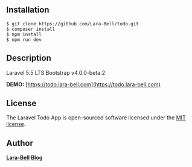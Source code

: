 ## Installation

    $ git clone https://github.com/Lara-Bell/todo.git
    $ composer install
    $ npm install
    $ npm run dev

## Description
Laravel 5.5 LTS
Bootstrap v4.0.0-beta.2

**DEMO:**
[https://todo.lara-bell.com](https://todo.lara-bell.com)

## License

The Laravel Todo App is open-sourced software licensed under the [MIT license](http://opensource.org/licenses/MIT).

## Author

**[Lara-Bell](https://github.com/Lara-Bell)**
**[Blog](https://lara-bell.com/)**